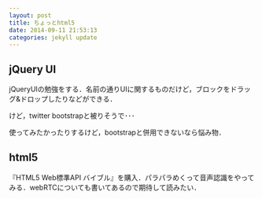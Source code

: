 ```yaml
---
layout: post
title: ちょっとhtml5
date: 2014-09-11 21:53:13
categories: jekyll update
---
```

## jQuery UI

jQueryUIの勉強をする．名前の通りUIに関するものだけど，ブロックをドラッグ&ドロップしたりなどができる．

けど，twitter bootstrapと被りそうで･･･

使ってみたかったりするけど，bootstrapと併用できないなら悩み物．

## html5
『HTML5 Web標準API バイブル』を購入．パラパラめくって音声認識をやってみる．webRTCについても書いてあるので期待して読みたい．
